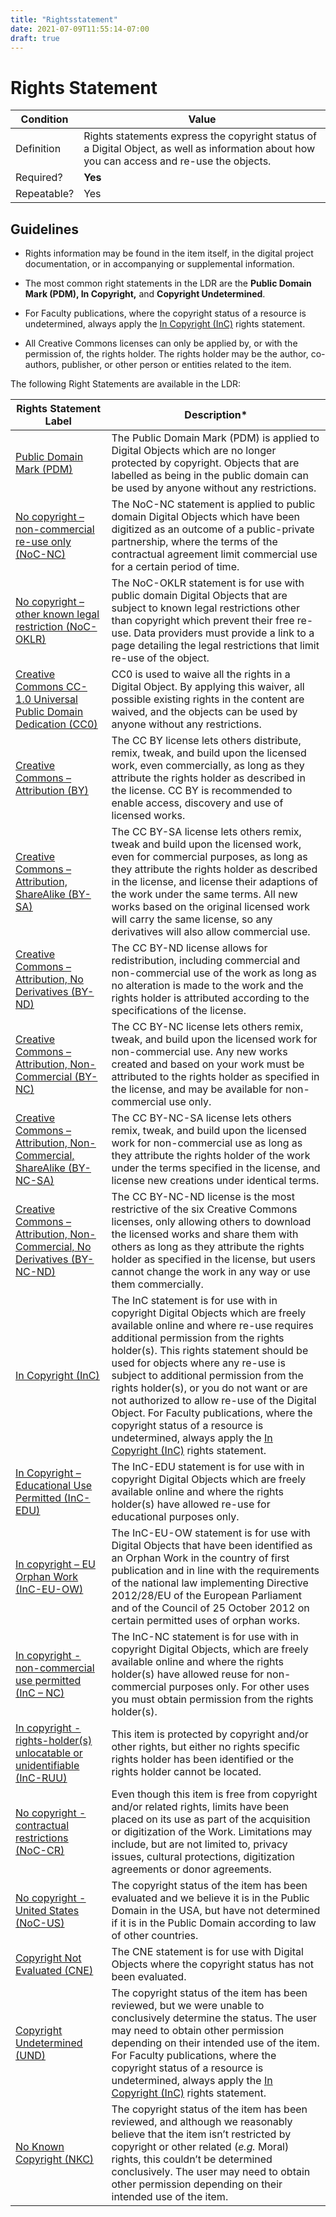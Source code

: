 ```yaml
---
title: "Rightsstatement"
date: 2021-07-09T11:55:14-07:00
draft: true
---
```


# Rights Statement

| Condition  | Value |
|-------------|---------------------------|
| Definition  |    Rights statements express the copyright status of a Digital Object, as well as information about how you can access and re-use the objects. |
| Required?   | **Yes**                      |
| Repeatable? | Yes                        |

## Guidelines

- Rights information may be found in the item itself, in the digital project documentation, or in accompanying or supplemental information.

- The most common right statements in the LDR are the **Public Domain Mark (PDM), In Copyright,** and **Copyright Undetermined**.

- For Faculty publications, where the copyright status of a resource is undetermined, always apply the <u>[In Copyright (InC)](http://rightsstatements.org/vocab/InC/1.0/)</u> rights statement.

- All Creative Commons licenses can only be applied by, or with the permission of, the rights holder. The rights holder may be the author, co-authors, publisher, or other person or entities related to the item.

The following Right Statements are available in the LDR:

| Rights Statement Label      | Description* |
| ----------- | ----------- |
| <u>[Public Domain Mark (PDM)](http://creativecommons.org/publicdomain/mark/1.0/)</u>      | The Public Domain Mark (PDM) is applied to Digital Objects which are no longer protected by copyright. Objects that are labelled as being in the public domain can be used by anyone without any restrictions.       |
| <u>[No copyright – non-commercial re-use only (NoC-NC)](http://rightsstatements.org/vocab/NoC-NC/1.0/)   | The NoC-NC statement is applied to public domain Digital Objects which have been digitized as an outcome of a public-private partnership, where the terms of the contractual agreement limit commercial use for a certain period of time.        |
| <u>[No copyright – other known legal restriction (NoC-OKLR)](http://rightsstatements.org/vocab/NoC-OKLR/1.0/)</u>   | The NoC-OKLR statement is for use with public domain Digital Objects that are subject to known legal restrictions other than copyright which prevent their free re-use. Data providers must provide a link to a page detailing the legal restrictions that limit re-use of the object.        |
| <u>[Creative Commons CC- 1.0 Universal Public Domain Dedication (CC0)](http://creativecommons.org/publicdomain/zero/1.0/)</u>   | CC0 is used to waive all the rights in a Digital Object. By applying this waiver, all possible existing rights in the content are waived, and the objects can be used by anyone without any restrictions.        |
| <u>[Creative Commons – Attribution (BY)](http://creativecommons.org/licenses/by/4.0/)</u>   | The CC BY license lets others distribute, remix, tweak, and build upon the licensed work, even commercially, as long as they attribute the rights holder as described in the license. CC BY is recommended to enable access, discovery and use of licensed works.       |
| <u>[Creative Commons – Attribution, ShareAlike (BY-SA)](http://creativecommons.org/licenses/by-sa/4.0/)</u>   | The CC BY-SA license lets others remix, tweak and build upon the licensed work, even for commercial purposes, as long as they attribute the rights holder as described in the license, and license their adaptions of the work under the same terms. All new works based on the original licensed work will carry the same license, so any derivatives will also allow commercial use.        |
| <u>[Creative Commons – Attribution, No Derivatives (BY-ND)](http://creativecommons.org/licenses/by-nd/4.0/)</u>   | The CC BY-ND license allows for redistribution, including commercial and non-commercial use of the work as long as no alteration is made to the work and the rights holder is attributed according to the specifications of the license.        |
| <u>[Creative Commons – Attribution, Non-Commercial (BY-NC)](http://creativecommons.org/licenses/by-nc/4.0/)</u>   | The CC BY-NC license lets others remix, tweak, and build upon the licensed work for non-commercial use. Any new works created and based on your work must be attributed to the rights holder as specified in the license, and may be available for non-commercial use only. |
| <u>[Creative Commons – Attribution, Non-Commercial, ShareAlike (BY-NC-SA)](http://creativecommons.org/licenses/by-nc-sa/4.0/)</u>   | The CC BY-NC-SA license lets others remix, tweak, and build upon the licensed work for non-commercial use as long as they attribute the rights holder of the work under the terms specified in the license, and license new creations under identical terms.        |
| <u>[Creative Commons – Attribution, Non-Commercial, No Derivatives (BY-NC-ND)](http://creativecommons.org/licenses/by-nc-nd/4.0/)</u>  | The CC BY-NC-ND license is the most restrictive of the six Creative Commons licenses, only allowing others to download the licensed works and share them with others as long as they attribute the rights holder as specified in the license, but users cannot change the work in any way or use them commercially.        |
| <u>[In Copyright (InC)](http://rightsstatements.org/vocab/InC/1.0/)</u>   |  The InC statement is for use with in copyright Digital Objects which are freely available online and where re-use requires additional permission from the rights holder(s). This rights statement should be used for objects where any re-use is subject to additional permission from the rights holder(s), or you do not want or are not authorized to allow re-use of the Digital Object. For Faculty publications, where the copyright status of a resource is undetermined, always apply the <u>[In Copyright (InC)](http://rightsstatements.org/vocab/InC/1.0/)</u> rights statement.        |
| <u>[In Copyright – Educational Use Permitted (InC-EDU)](http://rightsstatements.org/vocab/InC-EDU/1.0/)</u>   | The InC-EDU statement is for use with in copyright Digital Objects which are freely available online and where the rights holder(s) have allowed re-use for educational purposes only.       |
| <u>[In copyright – EU Orphan Work (InC-EU-OW)](http://rightsstatements.org/vocab/InC-OW-EU/1.0/)</u>   | The InC-EU-OW statement is for use with Digital Objects that have been identified as an Orphan Work in the country of first publication and in line with the requirements of the national law implementing Directive 2012/28/EU of the European Parliament and of the Council of 25 October 2012 on certain permitted uses of orphan works.        |
| <u>[In copyright - non-commercial use permitted (InC – NC)](http://rightsstatements.org/vocab/InC-NC/1.0/)</u>   | The InC-NC statement is for use with in copyright Digital Objects, which are freely available online and where the rights holder(s) have allowed reuse for non-commercial purposes only. For other uses you must obtain permission from the rights holder(s).        |
| <u>[In copyright - rights-holder(s) unlocatable or unidentifiable (InC-RUU)](http://rightsstatements.org/vocab/InC-RUU/1.0/)</u>   | This item is protected by copyright and/or other rights, but either no rights specific rights holder has been identified or the rights holder cannot be located.        |
| <u>[No copyright - contractual restrictions (NoC-CR)](http://rightsstatements.org/vocab/NoC-CR/1.0/)</u>   | Even though this item is free from copyright and/or related rights, limits have been placed on its use as part of the acquisition or digitization of the Work. Limitations may include, but are not limited to, privacy issues, cultural protections, digitization agreements or donor agreements.        |
| <u>[No copyright - United States (NoC-US)](http://rightsstatements.org/vocab/NoC-US/1.0/)</u>   | The copyright status of the item has been evaluated and we believe it is in the Public Domain in the USA, but have not determined if it is in the Public Domain according to law of other countries.        |
| <u>[Copyright Not Evaluated (CNE)](http://rightsstatements.org/vocab/CNE/1.0/)</u>   | The CNE statement is for use with Digital Objects where the copyright status has not been evaluated.        |
| <u>[Copyright Undetermined (UND)](http://rightsstatements.org/vocab/UND/1.0/)</u>   | The copyright status of the item has been reviewed, but we were unable to conclusively determine the status. The user may need to obtain other permission depending on their intended use of the item. For Faculty publications, where the copyright status of a resource is undetermined, always apply the <u>[In Copyright (InC)](http://rightsstatements.org/vocab/InC/1.0/)</u> rights statement.        |
| <u>[No Known Copyright (NKC)](http://rightsstatements.org/vocab/NKC/1.0/)</u>   | The copyright status of the item has been reviewed, and although we reasonably believe that the item isn’t restricted by copyright or other related (*e.g.* Moral) rights, this couldn’t be determined conclusively. The user may need to obtain other permission depending on their intended use of the item.        |
